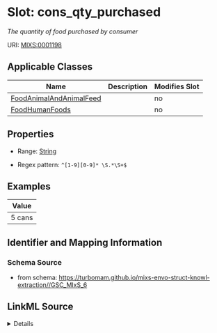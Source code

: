 # Slot: cons_qty_purchased


_The quantity of food purchased by consumer_



URI: [MIXS:0001198](https://w3id.org/mixs/0001198)



<!-- no inheritance hierarchy -->




## Applicable Classes

| Name | Description | Modifies Slot |
| --- | --- | --- |
[FoodAnimalAndAnimalFeed](FoodAnimalAndAnimalFeed.md) |  |  no  |
[FoodHumanFoods](FoodHumanFoods.md) |  |  no  |







## Properties

* Range: [String](String.md)

* Regex pattern: `^[1-9][0-9]* \S.*\S+$`






## Examples

| Value |
| --- |
| 5 cans |

## Identifier and Mapping Information







### Schema Source


* from schema: https://turbomam.github.io/mixs-envo-struct-knowl-extraction//GSC_MIxS_6




## LinkML Source

<details>
```yaml
name: cons_qty_purchased
description: The quantity of food purchased by consumer
title: quantity purchased
notes:
- quantity
examples:
- value: 5 cans
from_schema: https://turbomam.github.io/mixs-envo-struct-knowl-extraction//GSC_MIxS_6
rank: 1000
slot_uri: MIXS:0001198
multivalued: false
alias: cons_qty_purchased
domain_of:
- FoodAnimalAndAnimalFeed
- FoodHumanFoods
range: string
required: false
recommended: false
pattern: ^[1-9][0-9]* \S.*\S+$

```
</details>